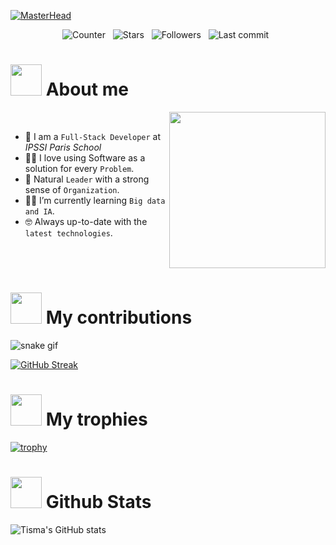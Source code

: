 
<!-- Stats global -->

[![MasterHead](https://i.imgur.com/D4zri5w.jpeg)](https://github.com/MatisAgr)

<center>
    <img src="https://komarev.com/ghpvc/?username=MatisAgr" alt="Counter"> &nbsp;
    <img src="https://img.shields.io/github/stars/MatisAgr?style=flat&logo=github" alt="Stars"/> &nbsp;
    <img src="https://img.shields.io/github/followers/MatisAgr?style=flat&logo=github" alt="Followers"/> &nbsp;
    <img src="https://img.shields.io/github/last-commit/MatisAgr/MatisAgr" alt="Last commit"/> &nbsp;
</center>

<h1>
    <picture>
        <img src = "https://media.tenor.com/chfzEVhXQloAAAAi/animated-man-running.gif" width = 50px>
    </picture> 
    About me 
</h1>

<picture> <img align="right" src="https://github.com/7oSkaaa/7oSkaaa/blob/main/Images/Right_Side.gif?raw=true" width = 250px></picture>

<br>

- :school: I am a `Full-Stack Developer` at *IPSSI Paris School*
- :technologist: I love using Software as a solution for every `Problem`.
- :moyai: Natural `Leader` with a strong sense of `Organization`.
- :student: I’m currently learning `Big data and IA`.
- :nerd_face: Always up-to-date with the `latest technologies`.
<br>
<br>


<h1>
    <picture>
        <img src = "https://i.pinimg.com/originals/c7/eb/a5/c7eba52aa8951003b993b17ee61a4fe6.gif" width = 50px>
    </picture> 
    My contributions 
</h1>


![snake gif](https://github.com/MatisAgr/MatisAgr/blob/output/github-contribution-grid-snake.gif)


[![GitHub Streak](https://github-readme-streak-stats.herokuapp.com?user=MatisAgr&theme=meta-dark&border_radius=15&card_width=1000)](https://git.io/streak-stats)

<h1>
    <picture>
        <img src = "https://i.giphy.com/Exc9GvjitUCPczepZe.webp" width = 50px>
    </picture> 
    My trophies 
</h1>

[![trophy](https://github-profile-trophy.vercel.app/?username=MatisAgr)](https://github.com/ryo-ma/github-profile-trophy)


<h1>
    <picture>
        <img src = "https://next3-assets.s3.amazonaws.com/activities/1321/backgrounds-1495419125-graphs_a4_72dpi.gif" width = 50px>
    </picture> 
    Github Stats 
</h1>

![Tisma's GitHub stats](https://github-readme-stats.vercel.app/api?username=MatisAgr&show=reviews,discussions_started,discussions_answered,prs_merged,prs_merged_percentage&show_icons=true&theme=transparent&border_radius=15)


